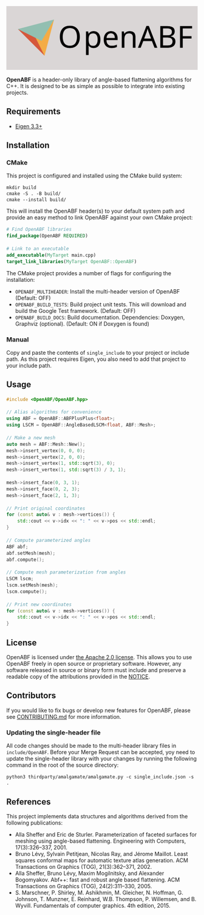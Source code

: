 [![OpenABF](docs/images/banner.svg)](https://gitlab.com/educelab/OpenABF)

**OpenABF** is a header-only library of angle-based flattening algorithms for 
C++. It is designed to be as simple as possible to integrate into existing 
projects.

## Requirements
* [Eigen 3.3+](http://eigen.tuxfamily.org/)

## Installation
### CMake
This project is configured and installed using the CMake build system:

```shell
mkdir build
cmake -S . -B build/
cmake --install build/
```

This will install the OpenABF header(s) to your default system path and provide 
an easy method to link OpenABF against your own CMake project:

```cmake
# Find OpenABF libraries
find_package(OpenABF REQUIRED)

# Link to an executable
add_executable(MyTarget main.cpp)
target_link_libraries(MyTarget OpenABF::OpenABF)
```

The CMake project provides a number of flags for configuring the installation:
- `OPENABF_MULTIHEADER`: Install the multi-header version of OpenABF 
  (Default: OFF)
- `OPENABF_BUILD_TESTS`: Build project unit tests. This will download and build
  the Google Test framework. (Default: OFF)
- `OPENABF_BUILD_DOCS`: Build documentation. Dependencies: Doxygen, Graphviz
  (optional). (Default: ON if Doxygen is found)

### Manual
Copy and paste the contents of `single_include` to your project or include path. 
As this project requires Eigen, you also need to add that project to your 
include path.

## Usage
```c++
#include <OpenABF/OpenABF.hpp>

// Alias algorithms for convenience
using ABF = OpenABF::ABFPlusPlus<float>;
using LSCM = OpenABF::AngleBasedLSCM<float, ABF::Mesh>;

// Make a new mesh
auto mesh = ABF::Mesh::New();
mesh->insert_vertex(0, 0, 0);
mesh->insert_vertex(2, 0, 0);
mesh->insert_vertex(1, std::sqrt(3), 0);
mesh->insert_vertex(1, std::sqrt(3) / 3, 1);

mesh->insert_face(0, 3, 1);
mesh->insert_face(0, 2, 3);
mesh->insert_face(2, 1, 3);

// Print original coordinates
for (const auto& v : mesh->vertices()) {
    std::cout << v->idx << ": " << v->pos << std::endl;
}

// Compute parameterized angles
ABF abf;
abf.setMesh(mesh);
abf.compute();

// Compute mesh parameterization from angles
LSCM lscm;
lscm.setMesh(mesh);
lscm.compute();

// Print new coordinates
for (const auto& v : mesh->vertices()) {
    std::cout << v->idx << ": " << v->pos << std::endl;
}
```

## License
OpenABF is licensed under [the Apache 2.0 license](LICENSE). This allows you to 
use OpenABF freely in open source or proprietary software. However, any software 
released in source or binary form must include and preserve a readable copy of 
the attributions provided in the [NOTICE](NOTICE).

## Contributors
If you would like to fix bugs or develop new features for OpenABF, please see 
[CONTRIBUTING.md](CONTRIBUTING.md) for more information.

### Updating the single-header file
All code changes should be made to the multi-header library files in 
`include/OpenABF`. Before your Merge Request can be accepted, yoy need to update 
the single-header library with your changes by running the following command 
in the root of the source directory:

```shell
python3 thirdparty/amalgamate/amalgamate.py -c single_include.json -s .
```

## References
This project implements data structures and algorithms derived from the 
following publications:
* Alla Sheffer and Eric de Sturler. Parameterization of faceted surfaces for meshing using angle-based flattening. Engineering with Computers, 17(3):326–337, 2001.
* Bruno Lévy, Sylvain Petitjean, Nicolas Ray, and Jérome Maillot. Least squares conformal maps for automatic texture atlas generation. ACM Transactions on Graphics (TOG), 21(3):362–371, 2002.
* Alla Sheffer, Bruno Lévy, Maxim Mogilnitsky, and Alexander Bogomyakov. Abf++: fast and robust angle based flattening. ACM Transactions on Graphics (TOG), 24(2):311–330, 2005.
* S. Marschner, P. Shirley, M. Ashikhmin, M. Gleicher, N. Hoffman, G. Johnson, T. Munzner, E. Reinhard, W.B. Thompson, P. Willemsen, and B. Wyvill. Fundamentals of computer graphics. 4th edition, 2015.
